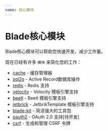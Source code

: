 ```yaml
---
name: 核心模块
---
```


# Blade核心模块

Blade核心模块可以帮助您快速开发，减少工作量。

现在已经有许多 `模块` 来简化您的工作：

- [cache](https://github.com/biezhi/blade/tree/master/blade-cache) - 缓存管理器
- [sql2o](https://github.com/biezhi/blade/tree/master/blade-sql2o) - Active Record数据库操作
- [redis](https://github.com/biezhi/blade/tree/master/blade-redis) - Redis 支持
- [velocity](https://github.com/biezhi/blade/blob/master/blade-core/src/main/java/com/blade/render/VelocityRender.java) - Velocity 模板引擎支持
- [beetl](https://github.com/biezhi/blade/blob/master/blade-core/src/main/java/com/blade/render/BeetlRender.java) - Beetl 模板引擎支持
- [jetbrick](https://github.com/biezhi/blade/blob/master/blade-core/src/main/java/com/blade/render/JetbrickRender.java) - JetbrikTemplate 模板引擎支持
- [blade-kit](https://github.com/biezhi/blade/tree/master/blade-kit) - 简洁强大的工具包
- [oauth2](#) - OAuth 2.0 支持[待开发]
- [csrf](http://bladejava.com/docs/modules/csrf) - 生成和管理 CSRF 令牌
